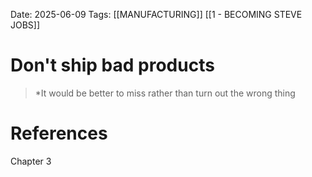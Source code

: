Date: 2025-06-09
Tags: [[MANUFACTURING]] [[1 - BECOMING STEVE JOBS]]

# Don't ship bad products

> *It would be better to miss rather than turn out the wrong thing 
# References 
Chapter 3
